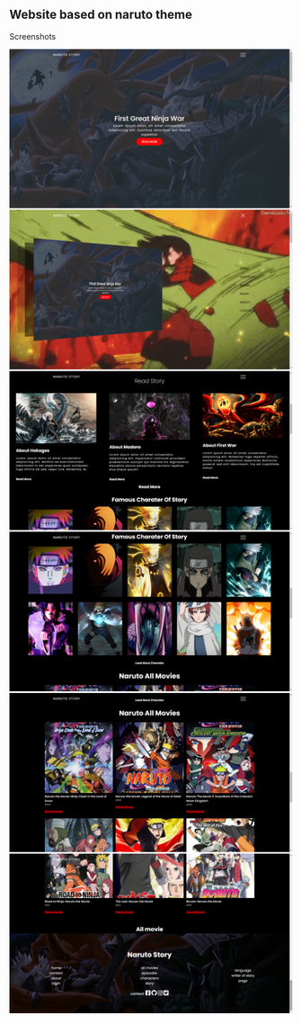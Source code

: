 ## Website based on naruto theme

Screenshots

![](img1.png)<br>
![](img2.png)<br>
![](img3.png)<br>
![](img4.png)<br>
![](img5.png)<br>
![](img6.png)<br>